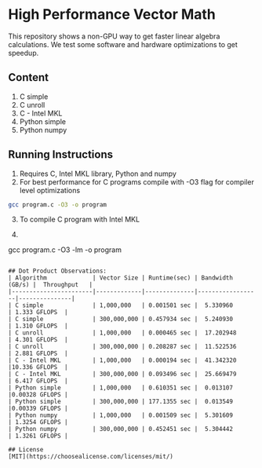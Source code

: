 # High Performance Vector Math
This repository shows a non-GPU way to get faster linear algebra calculations.
We test some software and hardware optimizations to get speedup.

## Content
1. C simple
2. C unroll
3. C - Intel MKL
4. Python simple
5. Python numpy

## Running Instructions
1. Requires C, Intel MKL library, Python and numpy
2. For best performance for C programs compile with -O3 flag for compiler level optimizations 
```bash
gcc program.c -O3 -o program
```
3. To compile C program with Intel MKL
4. ```bash
gcc program.c -O3 -lm -o program
```

## Dot Product Observations:
| Algorithm             | Vector Size | Runtime(sec) | Bandwidth (GB/s) |  Throughput   |
|-----------------------|-------------|--------------|------------------|---------------|
| C simple              | 1,000,000   | 0.001501 sec |  5.330960        | 1.333 GFLOPS  |
| C simple              | 300,000,000 | 0.457934 sec |  5.240930        | 1.310 GFLOPS  |
| C unroll              | 1,000,000   | 0.000465 sec |  17.202948       | 4.301 GFLOPS  |
| C unroll              | 300,000,000 | 0.208287 sec |  11.522536       | 2.881 GFLOPS  |
| C - Intel MKL         | 1,000,000   | 0.000194 sec |  41.342320       |10.336 GFLOPS  |
| C - Intel MKL         | 300,000,000 | 0.093496 sec |  25.669479       | 6.417 GFLOPS  |
| Python simple         | 1,000,000   | 0.610351 sec |  0.013107        |0.00328 GFLOPS |
| Python simple         | 300,000,000 | 177.1355 sec |  0.013549        |0.00339 GFLOPS |
| Python numpy          | 1,000,000   | 0.001509 sec |  5.301609        | 1.3254 GFLOPS |
| Python numpy          | 300,000,000 | 0.452451 sec |  5.304442        | 1.3261 GFLOPS |

## License
[MIT](https://choosealicense.com/licenses/mit/)
